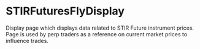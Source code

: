 # STIRFuturesFlyDisplay
Display page which displays data related to STIR Future instrument prices. Page is used by perp traders as a reference on current market prices to influence trades.
